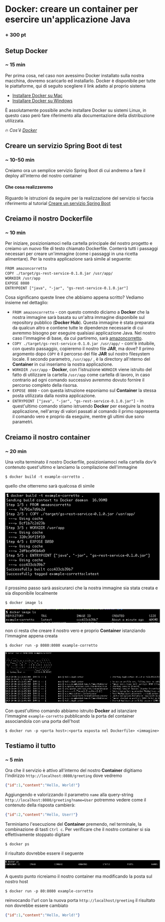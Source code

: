 # Docker: creare un container per esercire un'applicazione Java
### + 300 pt
## Setup Docker
### ~ 15 min
Per prima cosa, nel caso non avessimo Docker installato sulla nostra macchina, dovremo scaricarlo ed installarlo. Docker è disponibile per tutte le piattaforme, qui di seguito scegliere il link adatto al proprio sistema
* [Installare Docker su Mac](https://docs.docker.com/docker-for-mac/)
* [Installare Docker su Windows](https://docs.docker.com/docker-for-windows/)

È assolutamente possibile anche installare Docker su sistemi Linux, in questo caso però fare riferimento alla documentazione della distribuzione utilizzata.

:fire: _Cos'è [Docker](https://www.youtube.com/watch?v=JSLpG_spOBM)_

## Creare un servizio Spring Boot di test
### ~ 10-50 min
Creiamo ora un semplice servizio Spring Boot di cui andremo a fare il deploy all'interno del nostro container
#### Che cosa realizzeremo
Riguardo le istruzioni da seguire per la realizzazione del servizio si faccia riferimento al tutorial [Creare un servizio Spring Boot](./createspringbservice.md)
## Creiamo il nostro Dockerfile
### ~ 10 min
Per iniziare, posizioniamoci nella cartella principale del nostro progetto e creiamo un nuovo file di testo chiamato Dockerfile. Conterrà tutti i passaggi necessari per creare un'immagine (come i passaggi in una ricetta alimentare). Per la nostra applicazione sarà simile al seguente:
```
FROM amazoncorretto
COPY ./target/gs-rest-service-0.1.0.jar /usr/app/
WORKDIR /usr/app
EXPOSE 8080
ENTRYPOINT ["java", "-jar", "gs-rest-service-0.1.0.jar"]
```
Cosa significano queste linee che abbiamo appena scritto? Vediamo insieme nel dettaglio:
* `FROM amazoncorretto` - con questo comndo diciamo a **Docker** che la nostra immagine sarà basata su un'altra immagine disponibile sul repository pubblico (**Docker Hub**). Questa immagine è stata preparata da qualcun altro e contiene tutte le dipendenze necessarie di cui avremmo bisogno per eseguire qualsiasi applicazione Java. Nel nostro caso l'immagine di base, da cui partiremo, sarà [amazoncorretto](https://hub.docker.com/_/amazoncorretto).
* `COPY ./target/gs-rest-service-0.1.0.jar /usr/app/` - com'è intuibile, con questo passaggio, copieremo il nostro file **JAR**, ma dove? Il primo argomento dopo `COPY` è il percorso del file **JAR** sul nostro filesystem locale. Il secondo parametro, `/usr/app/` , è la directory all'nterno del **Container** in cui inseriamo la nostra applicazione.
* `WORKDIR /usr/app` - **Docker**, con l'istruzione `WORKDIR` viene istruito del fatto di utilizzare la cartella `/usr/app` come cartella di lavoro, in caso contrario ad ogni comando successivo avremmo dovuto fornire il percorso completo della risorsa.
* `EXPOSE 8080` - con questa istruzione esponiamo sul **Container** la stessa posta utilizzata dalla nostra applicazione.
* `ENTRYPOINT ["java", "-jar", "gs-rest-service-0.1.0.jar"]` - in quest'ultimo comando stiamo istruendo **Docker** per eseguire la nostra applicazione, nell'array di valori passati al comando il primo rappresenta il comando vero e proprio da eseguire, mentre gli ultimi due sono parametri.
## Creiamo il nostro container
### ~ 20 min
Una volta terminato il nostro Dockerfile, posizioniamoci nella cartella dov'è contenuto quest'ultimo e lanciamo la compilazione dell'immagine
```
$ docker build -t example-corretto .
```
quello che otterremo sarà qualcosa di simile

![docker build](./images/docker-build.png)

il prossimo passo sarà assicurarci che la nostra immagine sia stata creata e sia disponibile localmente
```
$ docker image ls
```

![docker ls](./images/docker-ls.png)

non ci resta che creare il nostro vero e proprio **Container** istanziando l'immagine appena creata

```
$ docker run -p 8080:8080 example-corretto
```

![docker run](./images/docker-run.png)

Con quest'ultimo comando abbiamo istruito **Docker** ad istanziare l'immagine `example-corretto` pubblicando la porta del container associandola con una porta dell'host
```
$ docker run -p <porta host>:<porta esposta nel Dockerfile> <immagine>
```
## Testiamo il tutto
### ~ 5 min
Ora che il servizio è attivo all'interno del nostro **Container** digitiamo l'indirizzo `http://localhost:8080/greeting` dove vedremo
```json
{"id":1,"content":"Hello, World!"}
```
Aggiungendo e valorizzando il parametro `name` alla query-string `http://localhost:8080/greeting?name=User` potremmo vedere come il contenuto della risposta cambierà:
```json
{"id":2,"content":"Hello, User!"}
```
Terminiamo l'esecuzione del **Container** premendo, nel terminale, la combinazione di tasti `Ctrl c`. Per verificare che il nostro container si sia effettivamente stoppato digitare
```
$ docker ps
```
il risultato dovrebbe essere il seguente

![docker ps](./images/docker-ps.png)

A questo punto ricreiamo il nostro container ma modificando la posta sul nostro host

```
$ docker run -p 80:8080 example-corretto
```

reinvocando l'url con la nuova porta `http://localhost/greeting` il risultato non dovrebbe essere cambiato

```json
{"id":1,"content":"Hello, World!"}
```

